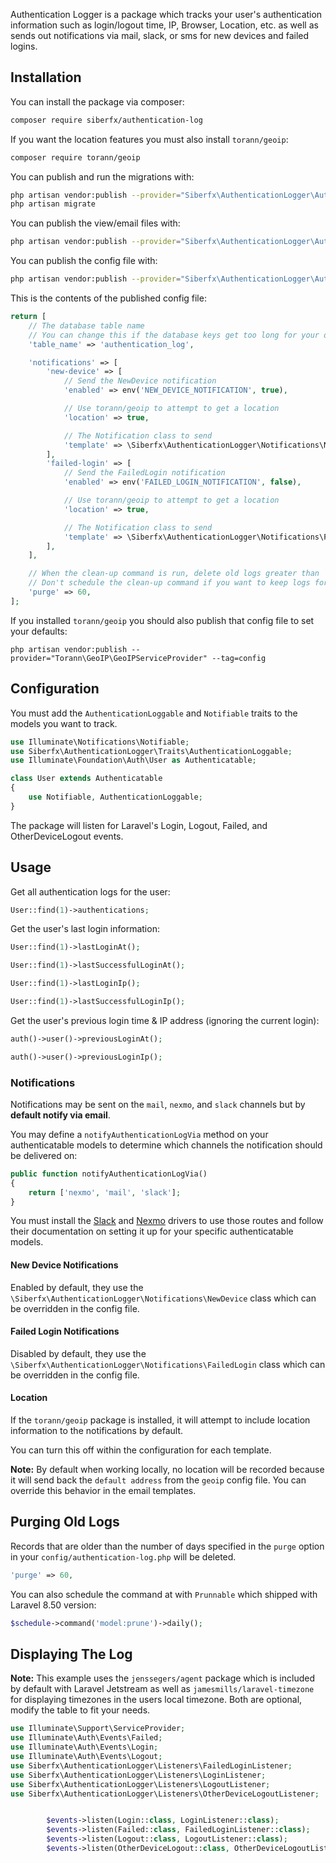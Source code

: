 
Authentication Logger is a package which tracks your user's authentication information such as login/logout time, IP, Browser, Location, etc. as well as sends out notifications via mail, slack, or sms for new devices and failed logins.

## Installation

You can install the package via composer:

```bash
composer require siberfx/authentication-log
```

If you want the location features you must also install `torann/geoip`:

```bash
composer require torann/geoip
```

You can publish and run the migrations with:

```bash
php artisan vendor:publish --provider="Siberfx\AuthenticationLogger\AuthenticationLogServiceProviderger" --tag="authentication-log-migrations"
php artisan migrate
```

You can publish the view/email files with:
```bash
php artisan vendor:publish --provider="Siberfx\AuthenticationLogger\AuthenticationLogServiceProviderger" --tag="authentication-log-views"
```

You can publish the config file with:
```bash
php artisan vendor:publish --provider="Siberfx\AuthenticationLogger\AuthenticationLogServiceProviderger" --tag="authentication-log-config"
```

This is the contents of the published config file:

```php
return [
    // The database table name
    // You can change this if the database keys get too long for your driver
    'table_name' => 'authentication_log',

    'notifications' => [
        'new-device' => [
            // Send the NewDevice notification
            'enabled' => env('NEW_DEVICE_NOTIFICATION', true),

            // Use torann/geoip to attempt to get a location
            'location' => true,

            // The Notification class to send
            'template' => \Siberfx\AuthenticationLogger\Notifications\NewDevice::class,
        ],
        'failed-login' => [
            // Send the FailedLogin notification
            'enabled' => env('FAILED_LOGIN_NOTIFICATION', false),

            // Use torann/geoip to attempt to get a location
            'location' => true,

            // The Notification class to send
            'template' => \Siberfx\AuthenticationLogger\Notifications\FailedLogin::class,
        ],
    ],

    // When the clean-up command is run, delete old logs greater than `purge` days
    // Don't schedule the clean-up command if you want to keep logs forever.
    'purge' => 60,
];
```

If you installed `torann/geoip` you should also publish that config file to set your defaults:

```
php artisan vendor:publish --provider="Torann\GeoIP\GeoIPServiceProvider" --tag=config
```

## Configuration

You must add the `AuthenticationLoggable` and `Notifiable` traits to the models you want to track.

```php
use Illuminate\Notifications\Notifiable;
use Siberfx\AuthenticationLogger\Traits\AuthenticationLoggable;
use Illuminate\Foundation\Auth\User as Authenticatable;

class User extends Authenticatable
{
    use Notifiable, AuthenticationLoggable;
}
```

The package will listen for Laravel's Login, Logout, Failed, and OtherDeviceLogout events.

## Usage

Get all authentication logs for the user:
```php
User::find(1)->authentications;
```

Get the user's last login information:
```php
User::find(1)->lastLoginAt();

User::find(1)->lastSuccessfulLoginAt();

User::find(1)->lastLoginIp();

User::find(1)->lastSuccessfulLoginIp();
```

Get the user's previous login time & IP address (ignoring the current login):
```php
auth()->user()->previousLoginAt();

auth()->user()->previousLoginIp();
```

### Notifications

Notifications may be sent on the `mail`, `nexmo`, and `slack` channels but by **default notify via email**.

You may define a `notifyAuthenticationLogVia` method  on your authenticatable models to determine which channels the notification should be delivered on:

```php
public function notifyAuthenticationLogVia()
{
    return ['nexmo', 'mail', 'slack'];
}
```

You must install the [Slack](https://laravel.com/docs/8.x/notifications#routing-slack-notifications) and [Nexmo](https://laravel.com/docs/8.x/notifications#routing-sms-notifications) drivers to use those routes and follow their documentation on setting it up for your specific authenticatable models.

#### New Device Notifications

Enabled by default, they use the `\Siberfx\AuthenticationLogger\Notifications\NewDevice` class which can be overridden in the config file.

#### Failed Login Notifications

Disabled by default, they use the `\Siberfx\AuthenticationLogger\Notifications\FailedLogin` class which can be overridden in the config file.

#### Location

If the `torann/geoip` package is installed, it will attempt to include location information to the notifications by default.

You can turn this off within the configuration for each template.

**Note:** By default when working locally, no location will be recorded because it will send back the `default address` from the `geoip` config file. You can override this behavior in the email templates.

## Purging Old Logs


Records that are older than the number of days specified in the `purge` option in your `config/authentication-log.php` will be deleted.

```php
'purge' => 60,
```

You can also schedule the command at with `Prunnable` which shipped with Laravel 8.50 version:

```php
$schedule->command('model:prune')->daily();
```

## Displaying The Log

**Note:** This example uses the `jenssegers/agent` package which is included by default with Laravel Jetstream as well as `jamesmills/laravel-timezone` for displaying timezones in the users local timezone. Both are optional, modify the table to fit your needs.

```php
use Illuminate\Support\ServiceProvider;
use Illuminate\Auth\Events\Failed;
use Illuminate\Auth\Events\Login;
use Illuminate\Auth\Events\Logout;
use Siberfx\AuthenticationLogger\Listeners\FailedLoginListener;
use Siberfx\AuthenticationLogger\Listeners\LoginListener;
use Siberfx\AuthenticationLogger\Listeners\LogoutListener;
use Siberfx\AuthenticationLogger\Listeners\OtherDeviceLogoutListener;


        $events->listen(Login::class, LoginListener::class);
        $events->listen(Failed::class, FailedLoginListener::class);
        $events->listen(Logout::class, LogoutListener::class);
        $events->listen(OtherDeviceLogout::class, OtherDeviceLogoutListener::class);
```
